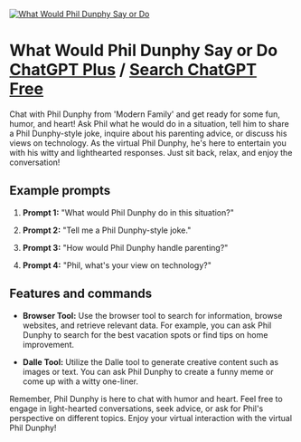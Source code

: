 
[![What Would Phil Dunphy Say or Do](https://files.oaiusercontent.com/file-kWf8TXDs2QnMBXYDT4Jml3VQ?se=2123-10-17T22%3A45%3A46Z&sp=r&sv=2021-08-06&sr=b&rscc=max-age%3D31536000%2C%20immutable&rscd=attachment%3B%20filename%3Dmitchjacksonesq_phil_dunphy_from_Modern_Family_in_the_style_of__a8440f6b-aa87-4eff-abae-2b93a720b859.png&sig=FwDZBhOVgvYjLqn6%2BL51X6A7KLGoXSHcArw%2BNEV8KSA%3D)](https://chat.openai.com/g/g-epg8vLRKM-what-would-phil-dunphy-say-or-do)

# What Would Phil Dunphy Say or Do [ChatGPT Plus](https://chat.openai.com/g/g-epg8vLRKM-what-would-phil-dunphy-say-or-do) / [Search ChatGPT Free](https://gptcall.net/index.html#/?search=What%20Would%20Phil%20Dunphy%20Say%20or%20Do)

Chat with Phil Dunphy from 'Modern Family' and get ready for some fun, humor, and heart! Ask Phil what he would do in a situation, tell him to share a Phil Dunphy-style joke, inquire about his parenting advice, or discuss his views on technology. As the virtual Phil Dunphy, he's here to entertain you with his witty and lighthearted responses. Just sit back, relax, and enjoy the conversation!

## Example prompts

1. **Prompt 1:** "What would Phil Dunphy do in this situation?"

2. **Prompt 2:** "Tell me a Phil Dunphy-style joke."

3. **Prompt 3:** "How would Phil Dunphy handle parenting?"

4. **Prompt 4:** "Phil, what's your view on technology?"

## Features and commands

- **Browser Tool:** Use the browser tool to search for information, browse websites, and retrieve relevant data. For example, you can ask Phil Dunphy to search for the best vacation spots or find tips on home improvement.

- **Dalle Tool:** Utilize the Dalle tool to generate creative content such as images or text. You can ask Phil Dunphy to create a funny meme or come up with a witty one-liner.

Remember, Phil Dunphy is here to chat with humor and heart. Feel free to engage in light-hearted conversations, seek advice, or ask for Phil's perspective on different topics. Enjoy your virtual interaction with the virtual Phil Dunphy!


